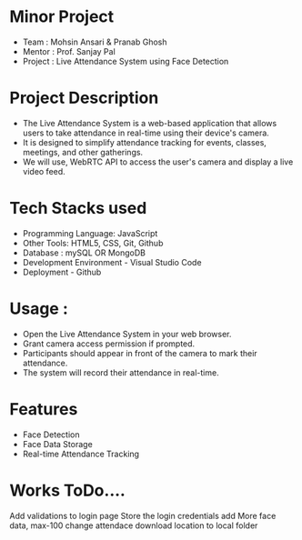 # Minor Project 
- Team : Mohsin Ansari & Pranab Ghosh
- Mentor : Prof. Sanjay Pal
- Project : Live Attendance System using Face Detection

# Project Description
- The Live Attendance System is a web-based application that allows users to take attendance in real-time using their device's camera.
- It is designed to simplify attendance tracking for events, classes, meetings, and other gatherings.
- We will use, WebRTC API to access the user's camera and display a live video feed.

# Tech Stacks used
- Programming Language: JavaScript
- Other Tools: HTML5, CSS, Git, Github
- Database : mySQL OR MongoDB
- Development Environment - Visual Studio Code
- Deployment - Github

# Usage :
- Open the Live Attendance System in your web browser.
- Grant camera access permission if prompted.
- Participants should appear in front of the camera to mark their attendance.
- The system will record their attendance in real-time.

# Features
- Face Detection
- Face Data Storage
- Real-time Attendance Tracking



# Works ToDo....
Add validations to login page
Store the login credentials
add More face data, max-100
change attendace download location to local folder
